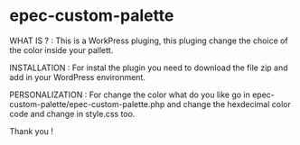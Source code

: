 # epec-custom-palette

WHAT IS ? : 
This is a WorkPress pluging,
this pluging change the choice of the color inside your pallett.

INSTALLATION : 
For instal the plugin you need to download the file zip and add in your WordPress environment.

PERSONALIZATION : 
For change the color what do you like go in epec-custom-palette/epec-custom-palette.php and change the hexdecimal color code and change in style.css too. 


Thank you ! 
